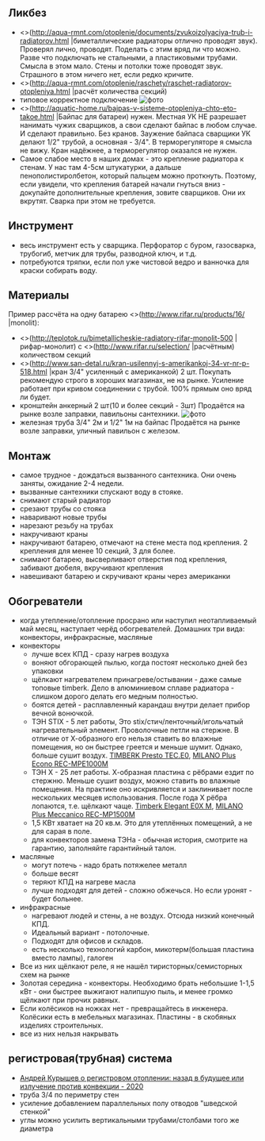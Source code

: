 ## Ликбез

  * <>(http://aqua-rmnt.com/otoplenie/documents/zvukoizolyaciya-trub-i-radiatorov.html |биметаллические радиаторы отлично проводят звук). Проверял лично, проводят. Поделать с этим вряд ли что можно. Разве что подключать не стальными, а пластиковыми трубами. Смысла в этом мало. Стены и потолки тоже проводят звук. Страшного в этом ничего нет, если редко кричите.
  * <>(http://aqua-rmnt.com/otoplenie/raschety/raschet-radiatorov-otopleniya.html |расчёт количества секций)
  * типовое корректное подключение ![фото](/files/отопление.jpg)
  * <>(http://aquatic-home.ru/bajpas-v-sisteme-otopleniya-chto-eto-takoe.html |Байпас для батареи) нужен. Местная УК НЕ разрешает нанимать чужих сварщиков, а свои сделают байпас в любом случае. И сделают правильно. Без кранов. Заужение байпаса сварщики УК делают 1/2" трубой, а основная - 3/4". В терморегуляторе я смысла не вижу. Кран надёжнее, а терморегулятор оказался не нужен.
  * Самое слабое место в наших домах - это крепление радиатора к стенам. У нас там 4-5см штукатурки, а дальше пенополистиролбетон, который пальцем можно проткнуть. Поэтому, если увидели, что крепления батарей начали гнуться вниз - докупайте дополнительные крепления, зовите сварщиков. Они их вкрутят. Сварка при этом не требуется.

## Инструмент
  * весь инструмент есть у сварщика. Перфоратор с буром, газосварка, трубогиб, метчик для трубы, разводной ключ, и т.д.
  * потребуются тряпки, если пол уже чистовой ведро и ванночка для краски собирать воду.

## Материалы

Пример рассчёта на одну батарею <>(http://www.rifar.ru/products/16/ |monolit):
  * <>(http://teplotok.ru/bimetallicheskie-radiatory-rifar-monolit-500 |рифар-монолит) с <>(http://www.rifar.ru/selection/ |расчётным) количеством секций
  * <>(http://www.san-detal.ru/kran-usilennyj-s-amerikankoj-34-vr-nr-p-518.html |кран 3/4" усиленный с американкой) 2 шт. Покупать рекомендую строго в хороших магазинах, не на рынке. Усиление работает при кривом соединении с трубой. 100% прямым оно вряд ли будет.
  * кронштейн анкерный 2 шт(10 и более  секций - 3шт) Продаётся на рынке возле заправки, павильоны сантехники. ![фото](/files/отопление_кронштейн_анкерный.jpg)
  * железная труба 3/4" 2м и 1/2" 1м на байпас Продаётся на рынке возле заправки, уличный павильон с железом.

## Монтаж
  * самое трудное - дождаться вызванного сантехника. Они очень заняты, ожидание 2-4 недели.
  * вызванные сантехники спускают воду в стояке. 
  * снимают старый радиатор
  * срезают трубы со стояка
  * наваривают новые трубы
  * нарезают резьбу на трубах
  * накручивают краны
  * накручивают батарею, отмечают на стене места под крепления. 2 крепления для менее 10 секций, 3 для более.
  * снимают батарею, высверливают отверстия под крепления, забивают дюбеля, вкручивают крепления
  * навешивают батарею и скручивают краны через американки

## Обогреватели

 * когда утепление/отопление просрано или наступил неотапливаемый май месяц, наступает черёд обогревателей. Домашних три вида: конвекторы, инфракрасные, масляные
 * конвекторы
 	 * лучше всех КПД - сразу нагрев воздуха
	 * воняют обгорающей пылью, когда постоят несколько дней без упаковки
	 * щёлкают нагревателем принагреве/остывании - даже самые топовые timberk. Дело в алюминиевом сплаве радиатора - слишком дорого делать его медным полностью.
	 * боятся детей - расплавленный карандаш внутри делает прибор вечной вонючкой.
	 * ТЭН STIX - 5 лет работы, Это stix/стич/ленточный/игольчатый нагревательный элемент. Проволочные петли на стержне. В отличие от Х-образного его нельзя ставить во влажные помещения, но он быстрее греется и меньше шумит. Однако, больше сушит воздух. [TIMBERK Presto TEC.E0](https://www.timberk.ru/catalog/heat/convectors/mec/TEC_E0_M/), [MILANO Plus Econo REC-MPE1000M](http://shop.royal.ru/index.php?route=product/product&path=81_77&product_id=4466)
	 * ТЭН X - 25 лет работы. Х-образная пластина с рёбрами ездит по стержню. Меньше сушит воздух, можно ставить во влажные помещения. На практике оно искривляется и заклинивает после нескольких месяцев использования. После года Х рёбра лопаются, т.е. щёлкают чаще. [Timberk Elegant E0X M](https://www.timberk.ru/catalog/heat/convectors/mec/TEC_E0X_M/), [MILANO Plus Meccanico REC-MP1500M](http://shop.royal.ru/index.php?route=product/product&path=81_77&product_id=4469)
	 * 1,5 КВт хватает на 20 кв.м. Это для утеплённых помещений, а не для сарая в поле.
 	 * для конвекторов замена ТЭНа - обычная история, смотрите на гарантию, заполняйте гарантийный талон.
 * масляные
 	 * могут потечь - надо брать потяжелее металл
	 * больше весят
	 * теряют КПД на нагреве масла
	 * лучше подходят для детей - сложно обжечься. Но если уронят - будет больнее.
 * инфракрасные
 	 * нагревают людей и стены, а не воздух. Отсюда низкий конечный КПД.
	 * Идеальный вариант - потолочные.
	 * Подходят для офисов и складов.
	 * есть несколько технологий карбон, микотерм(большая пластина вместо лампы), галоген
 * Все из них щёлкают реле, я не нашёл тиристорных/семисторных схем на рынке
 * Золотая середина - конвекторы. Необходимо брать небольшие 1-1,5 кВт - они быстрее выжигают налипшую пыль, и менее громко щёлкают при прочих равных.
 * Если колёсиков на ножках нет - превращайтесь в инженера. Колёсики есть в мебельных магазинах. Пластины - в скобяных изделиях строительных.
 * все из них нельзя накрывать

## регистровая(трубная) система

 * [Андрей Курышев о регистровом отоплении: назад в будущее или излучение против конвекции - 2020](https://youtu.be/D4olOLYNcGg?t=7687)
 * труба 3/4 по периметру стен
 * усиление добавлением параллельных полу отводов "шведской стенкой"
 * углы можно усилить вертикальными трубами/столбами того же диаметра
